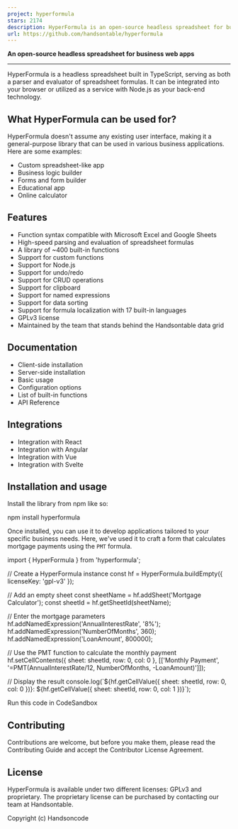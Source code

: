 ```yaml
---
project: hyperformula
stars: 2174
description: HyperFormula is an open-source headless spreadsheet for business web apps. It comes with over 400 formulas, CRUD operations, undo-redo, clipboard support, and sorting.
url: https://github.com/handsontable/hyperformula
---
```


  

**An open-source headless spreadsheet for business web apps**

  

* * *

HyperFormula is a headless spreadsheet built in TypeScript, serving as both a parser and evaluator of spreadsheet formulas. It can be integrated into your browser or utilized as a service with Node.js as your back-end technology.

What HyperFormula can be used for?
----------------------------------

HyperFormula doesn't assume any existing user interface, making it a general-purpose library that can be used in various business applications. Here are some examples:

-   Custom spreadsheet-like app
-   Business logic builder
-   Forms and form builder
-   Educational app
-   Online calculator

Features
--------

-   Function syntax compatible with Microsoft Excel and Google Sheets
-   High-speed parsing and evaluation of spreadsheet formulas
-   A library of ~400 built-in functions
-   Support for custom functions
-   Support for Node.js
-   Support for undo/redo
-   Support for CRUD operations
-   Support for clipboard
-   Support for named expressions
-   Support for data sorting
-   Support for formula localization with 17 built-in languages
-   GPLv3 license
-   Maintained by the team that stands behind the Handsontable data grid

Documentation
-------------

-   Client-side installation
-   Server-side installation
-   Basic usage
-   Configuration options
-   List of built-in functions
-   API Reference

Integrations
------------

-   Integration with React
-   Integration with Angular
-   Integration with Vue
-   Integration with Svelte

Installation and usage
----------------------

Install the library from npm like so:

npm install hyperformula

Once installed, you can use it to develop applications tailored to your specific business needs. Here, we've used it to craft a form that calculates mortgage payments using the `PMT` formula.

import { HyperFormula } from 'hyperformula';

// Create a HyperFormula instance
const hf \= HyperFormula.buildEmpty({ licenseKey: 'gpl-v3' });

// Add an empty sheet
const sheetName \= hf.addSheet('Mortgage Calculator');
const sheetId \= hf.getSheetId(sheetName);

// Enter the mortgage parameters
hf.addNamedExpression('AnnualInterestRate', '8%');
hf.addNamedExpression('NumberOfMonths', 360);
hf.addNamedExpression('LoanAmount', 800000);

// Use the PMT function to calculate the monthly payment
hf.setCellContents({ sheet: sheetId, row: 0, col: 0 }, \[\['Monthly Payment', '=PMT(AnnualInterestRate/12, NumberOfMonths, -LoanAmount)'\]\]);

// Display the result
console.log(\`${hf.getCellValue({ sheet: sheetId, row: 0, col: 0 })}: ${hf.getCellValue({ sheet: sheetId, row: 0, col: 1 })}\`);

Run this code in CodeSandbox

Contributing
------------

Contributions are welcome, but before you make them, please read the Contributing Guide and accept the Contributor License Agreement.

License
-------

HyperFormula is available under two different licenses: GPLv3 and proprietary. The proprietary license can be purchased by contacting our team at Handsontable.

Copyright (c) Handsoncode
